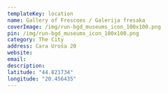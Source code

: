 ```yaml
---
templateKey: location
name: Gallery of Frescoes / Galerija fresaka
coverImage: /img/run-bgd_museums_icon_100x100.png
pin: /img/run-bgd_museums_icon_100x100.png
category: The City
address: Cara Uroša 20
website:
email: 
description:
latitude: "44.821734"
longitude: "20.456435"
---
```

